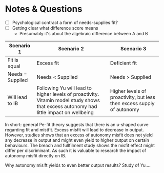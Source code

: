 # Notes & Questions

- [ ] Psychological contract a form of needs-supplies fit?
- [ ] Getting clear what difference score means
  - Presumably it's about the algebraic difference between A and B

| Scenario 1       | Scenario 2                                                                                                                            | Scenario 3                                                            |
| ---------------- | ------------------------------------------------------------------------------------------------------------------------------------- | --------------------------------------------------------------------- |
| Fit is equal     | Excess fit                                                                                                                            | Deficient fit                                                         |
| Needs = Supplied | Needs < Supplied                                                                                                                      | Needs > Supplied                                                      |
| Will lead to IB  | Following Yu will lead to higher levels of proactivity. Vitamin model study shows that excess autonomy had little impact on wellbeing | Higher levels of proactivity, but less then excess supply of autonomy |

In short: general Pe-fit theory suggests that there is an u-shaped curve regarding fit and mistfit. Excess misfit will lead to decrease in output. However, studies shows that an excess of autonomy misfit does not yield any decrease in output and might even yield to higher output on certain behaviours. The breach and fullfilment study shows the misfit effect might differ per discriminant. As such it is valuable to research the impact of autonomy misfit directly on IB.

Why autonomy misift yields to even better output results? Study of Yu....
